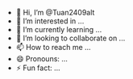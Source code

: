 - 👋 Hi, I’m @Tuan2409alt
- 👀 I’m interested in ...
- 🌱 I’m currently learning ...
- 💞️ I’m looking to collaborate on ...
- 📫 How to reach me ...
- 😄 Pronouns: ...
- ⚡ Fun fact: ...

<!---
Tuan2409alt/Tuan2409alt is a ✨ special ✨ repository because its `README.md` (this file) appears on your GitHub profile.
You can click the Preview link to take a look at your changes.
--->
